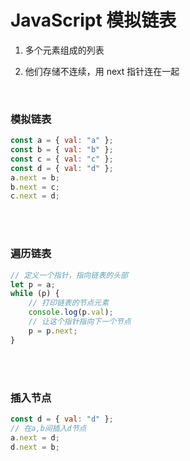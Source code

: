 # JavaScript 模拟链表

1. 多个元素组成的列表

2. 他们存储不连续，用 next 指针连在一起

</br>

### 模拟链表

```javascript
const a = { val: "a" };
const b = { val: "b" };
const c = { val: "c" };
const d = { val: "d" };
a.next = b;
b.next = c;
c.next = d;
```

</br>
</br>

### 遍历链表

```javascript
// 定义一个指针，指向链表的头部
let p = a;
while (p) {
    // 打印链表的节点元素
    console.log(p.val);
    // 让这个指针指向下一个节点
    p = p.next;
}
```

</br>
</br>

### 插入节点

```javascript
const d = { val: "d" };
// 在a,b间插入d节点
a.next = d;
d.next = b;
```
